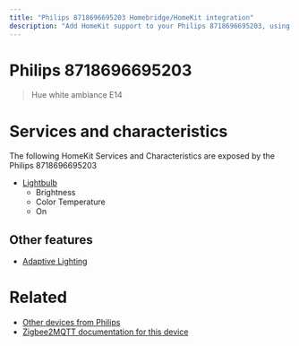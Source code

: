 ```yaml
---
title: "Philips 8718696695203 Homebridge/HomeKit integration"
description: "Add HomeKit support to your Philips 8718696695203, using Homebridge, Zigbee2MQTT and homebridge-z2m."
---
```

<!---
This file has been GENERATED using src/docgen/docgen.ts
DO NOT EDIT THIS FILE MANUALLY!
-->
# Philips 8718696695203
> Hue white ambiance E14


# Services and characteristics
The following HomeKit Services and Characteristics are exposed by
the Philips 8718696695203

* [Lightbulb](../../light.md)
  * Brightness
  * Color Temperature
  * On

## Other features
* [Adaptive Lighting](../../light.md)

# Related
* [Other devices from Philips](../index.md#philips)
* [Zigbee2MQTT documentation for this device](https://www.zigbee2mqtt.io/devices/8718696695203.html)